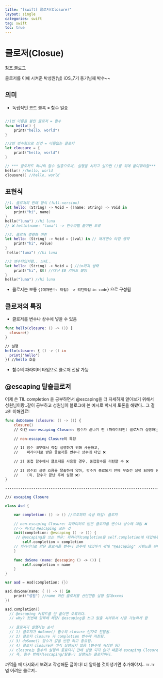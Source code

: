 ```yaml
---
title: "[swift] 클로저(Closure)"
layout: single
categories: swift
tag: swift
toc: true
---
```


# 클로저(Closue)

[참조 블로그](https://velog.io/@tjddnjs549/SWIFT-문법-클로저-5)

클로저를 이해 시켜준 박성원(님) iOS_7기 동기님께 박수~~

## 의미

* 독립적인 코드 블록 = 함수 일종

```swift

//1번 이름을 붙인 클로저 = 함수
func hello() {
    print("hello, world")
}

//2번 변수형으로 선언 = 이름없는 클로저
let clousure = {
    print("hello, world")
}

// *** 클로저도 하나의 함수 일종으로써, 실행을 시키고 싶으면 ()를 뒤에 붙여줘야함***
hello() //hello, world
clousure() //hello, world
```

## 표현식

```swift
//1. 클로저의 원래 형식 (full-version)
let hello: (String) -> Void = {(name: String) -> Void in
    print("hi", name)
}
hello("luna") //hi luna
// ❌ hello(name: "luna") -> 인수라벨 붙이면 오류

//2. 클로저 경량화 버전 
let hello: (String) -> Void = {(val) in // 매개변수 타입 생략
    print("hi", value)
}
 hello("luna") //hi luna

//3 변수타입처럼.. 쓰네..
let hello: (String) -> Void = { //in까지 생략
    print("hi", $0) //대신 $0 키워드 붙임
}
hello("luna") //hi luna

```
* 클로저는 보통 `{(매개변수: 타입) -> 리턴타입` `in code`} 으로 구성됨

## 클로저의 특징
* 클로저를 변수나 상수에 넣을 수 있음
```swift
func hello(closure: () -> ()) {
  closure()
}

// 실행
hello(closure: { () -> () in 
  print("hello")
}) //hello 호출
```
* 함수의 파라미터 타입으로 클로저 전달 가능

## @escaping 탈출클로저

어제 쓴 TIL completion 을 공부하면서 @escaping을 더 자세하게 알아보기 위해서 성원님이랑..같이 공부하고
성원님이 블로그에 쓴 예시로 빡시게 토론을 해봤다.. 
그 결과!! 이해완료!

```swift
func doDoSome (closure: () -> ()) {
	closure()
    // 이건 non-escaping Closure: 함수가 끝나기 전 (파라미터인) 클로저가 실행하는 것
    
    // non-escaping Closure의 특징
    
    // 1) 함수 내부에서 직접 실행하기 위해 사용하고, 
    //    파라미터로 받은 클로저를 변수나 상수에 대입 ❌
    
    // 2) 중첩 함수에서 클로저를 사용할 경우, 중첩함수를 리턴할 수 ❌
    
    // 3) 함수의 실행 흐름을 탈출하지 않아, 함수가 종료되기 전에 무조건 실행 되어야 한다.
    //    (즉, 함수가 끝난 후에 실행 ❌)
}

-------------------------------------------------------------------------

/// escaping Closure

class Asd {

    var completion: () -> () //프로퍼티 속성 타입: 클로저
    
    // non-escaping Closure: 파라미터로 받은 클로저를 변수나 상수에 대입 ❌ 
    //-> 하려고 @escaping 쓰는 것
    init(completion: @escaping () -> ()) {
     // @escaping을 쓰는 이유: 파라미터completion을 self.completion에 대입해주기 위해 씀
        self.completion = completion
    // 파라미터로 받은 클로저를 변수나 상수에 대입하기 위해 "@escaping" 키워드를 쓴다
    }
    
    func doSome (name: @escaping () -> ()) {
        self.completion = name
    }
}

var asd = Asd(completion: {})

asd.doSome(name: { () -> () in
    print("성원") //name 이란 클로저를 선언만함 실행 절대xxxxs
})

asd.completion()
  // @escaping 키워드를 안 붙이면 오류이다.
  // why? 첫번째 항목에 해당/ @escaping을 쓰고 탈출 시켜줘서 사용 가능하게 함
  
  // 클로저가 실행하는 순서
  // 1) 클로저가 doSome() 함수의 closure 인자로 전달됨.
  // 2) 클로저 closure 가 completion 변수에 저장됨.
  // 3) doSome() 함수가 값을 반환 하고 종료됨.
  // 4) 클로저 closure은 아직 실행되지 않음 (변수에 저장만 됨)
  // closure는 함수의 실행이 종료되기 전에 실행 되지 않기 때문에 escaping Closure❗️
  // 즉, 함수 밖에서(escaping/탈출✅) 실행되는 클로저이다.

```

까먹을 때 다시와서 보려고 작성해둔 글이다! 더 알아볼 것이생기면 추가해야지.. ㅠ.ㅠ 
넘 어려운 클로져..

